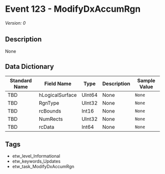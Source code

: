# Event 123 - ModifyDxAccumRgn
###### Version: 0

## Description
None

## Data Dictionary
|Standard Name|Field Name|Type|Description|Sample Value|
|---|---|---|---|---|
|TBD|hLogicalSurface|UInt64|None|`None`|
|TBD|RgnType|UInt32|None|`None`|
|TBD|rcBounds|Int16|None|`None`|
|TBD|NumRects|UInt32|None|`None`|
|TBD|rcData|Int64|None|`None`|

## Tags
* etw_level_Informational
* etw_keywords_Updates
* etw_task_ModifyDxAccumRgn